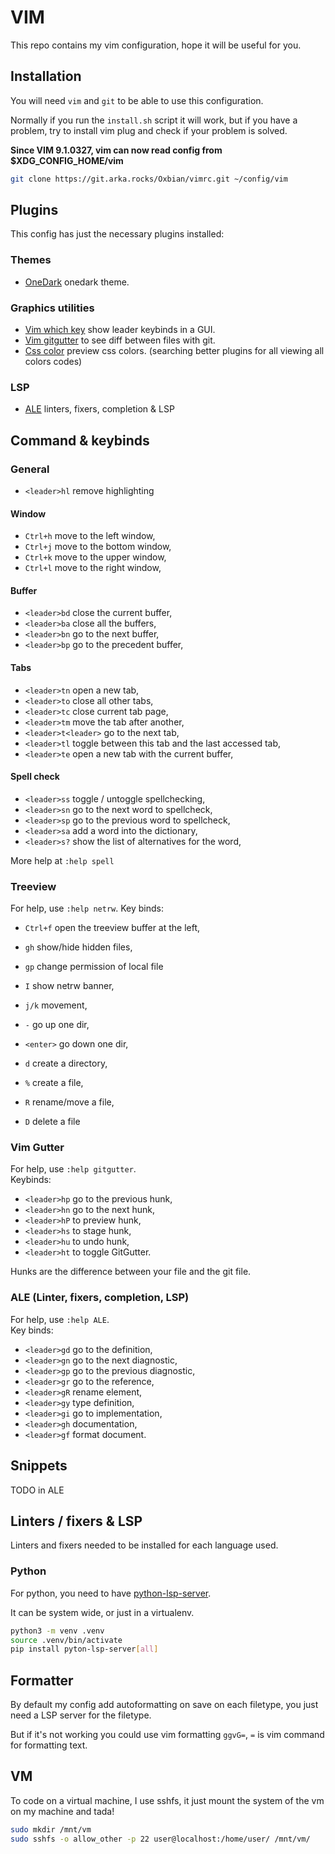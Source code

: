 # VIM

This repo contains my vim configuration, hope it will be useful for you.

## Installation

You will need `vim` and `git` to be able to use this configuration.  
  
Normally if you run the `install.sh` script it will work, but if you have a
problem, try to install vim plug and check if your problem is solved.  
  
**Since VIM 9.1.0327, vim can now read config from $XDG_CONFIG_HOME/vim**  

```sh
git clone https://git.arka.rocks/Oxbian/vimrc.git ~/config/vim  
```

## Plugins

This config has just the necessary plugins installed:

### Themes

- [OneDark](https://github.com/joshdick/onedark.vim) onedark theme.

### Graphics utilities

- [Vim which key](https://github.com/liuchengxu/vim-which-key) show leader
keybinds in a GUI.
- [Vim gitgutter](https://github.com/airblade/vim-gitgutter) to see diff between
files with git.
- [Css color](https://github.com/ap/vim-css-color) preview css colors. (searching better plugins for all viewing all colors codes)

### LSP

- [ALE](https://github.com/dense-analysis) linters, fixers, completion & LSP

## Command & keybinds

### General

- `<leader>hl` remove highlighting

#### Window

- `Ctrl+h` move to the left window,
- `Ctrl+j` move to the bottom window,
- `Ctrl+k` move to the upper window,
- `Ctrl+l` move to the right window,

#### Buffer

- `<leader>bd` close the current buffer,
- `<leader>ba` close all the buffers,
- `<leader>bn` go to the next buffer,
- `<leader>bp` go to the precedent buffer,

#### Tabs

- `<leader>tn` open a new tab,
- `<leader>to` close all other tabs,
- `<leader>tc` close current tab page,
- `<leader>tm` move the tab after another,
- `<leader>t<leader>` go to the next tab,
- `<leader>tl` toggle between this tab and the last accessed tab,
- `<leader>te` open a new tab with the current buffer,

#### Spell check

- `<leader>ss` toggle / untoggle spellchecking,
- `<leader>sn` go to the next word to spellcheck,
- `<leader>sp` go to the previous word to spellcheck,
- `<leader>sa` add a word into the dictionary,
- `<leader>s?` show the list of alternatives for the word,

More help at `:help spell`

### Treeview

For help, use `:help netrw`.
Key binds:

- `Ctrl+f` open the treeview buffer at the left,
- `gh` show/hide hidden files,
- `gp` change permission of local file
- `I` show netrw banner,
  
- `j/k` movement,
- `-` go up one dir,
- `<enter>` go down one dir,
  
- `d` create a directory,
- `%` create a file,
- `R` rename/move a file,
- `D` delete a file

### Vim Gutter

For help, use `:help gitgutter`.  
Keybinds:

- `<leader>hp` go to the previous hunk,
- `<leader>hn` go to the next hunk,
- `<leader>hP` to preview hunk,
- `<leader>hs` to stage hunk,
- `<leader>hu` to undo hunk,
- `<leader>ht` to toggle GitGutter.

Hunks are the difference between your file and the git file.

### ALE (Linter, fixers, completion, LSP)

For help, use `:help ALE`.  
Key binds:

- `<leader>gd` go to the definition,
- `<leader>gn` go to the next diagnostic,
- `<leader>gp` go to the previous diagnostic,
- `<leader>gr` go to the reference,
- `<leader>gR` rename element,
- `<leader>gy` type definition,
- `<leader>gi` go to implementation,
- `<leader>gh` documentation,
- `<leader>gf` format document.

## Snippets

TODO in ALE

## Linters / fixers & LSP

Linters and fixers needed to be installed for each language used.  

### Python

For python, you need to have [python-lsp-server](https://github.com/python-lsp/python-lsp-server).  
  
It can be system wide, or just in a virtualenv.  

```bash
python3 -m venv .venv
source .venv/bin/activate
pip install pyton-lsp-server[all]
```

## Formatter

By default my config add autoformatting on save on each filetype, you just need a LSP server for the filetype.  
  
But if it's not working you could use vim formatting `ggvG=`, `=` is vim command for formatting text.  

## VM

To code on a virtual machine, I use sshfs, it just mount the system of the vm
on my machine and tada!  

```bash
sudo mkdir /mnt/vm
sudo sshfs -o allow_other -p 22 user@localhost:/home/user/ /mnt/vm/
```

